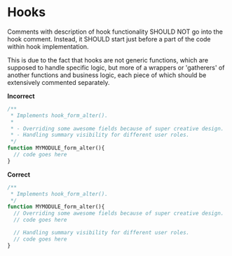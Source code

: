 # Hooks

Comments with description of hook functionality SHOULD NOT go into the hook comment. 
Instead, it SHOULD start just before a part of the code within hook implementation. 

This is due to the fact that hooks are not generic functions, which are supposed to handle specific logic, but more of a wrappers or 'gatherers' of another functions and business logic, each piece of which should be extensively commented separately.

**Incorrect**
```php
/**
 * Implements hook_form_alter().
 *
 * - Overriding some awesome fields because of super creative design.
 * - Handling summary visibility for different user roles.
 */
function MYMODULE_form_alter(){
  // code goes here
}
```

**Correct**
```php
/**
 * Implements hook_form_alter().
 */
function MYMODULE_form_alter(){
  // Overriding some awesome fields because of super creative design.
  // code goes here

  // Handling summary visibility for different user roles.
  // code goes here
}
```